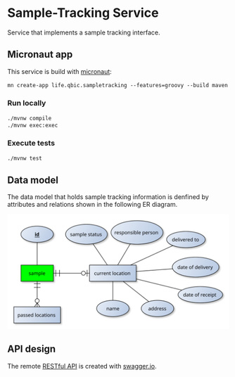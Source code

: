 # Sample-Tracking Service
Service that implements a sample tracking interface.

## Micronaut app
This service is build with [micronaut](https://micronaut.io):

```
mn create-app life.qbic.sampletracking --features=groovy --build maven
```

### Run locally

```
./mvnw compile
./mvnw exec:exec
```

### Execute tests

```
./mvnw test 
```

## Data model
The data model that holds sample tracking information is denfined by attributes and relations shown in the following ER diagram.

![er-diagram](models/sample-tracking-er.svg)

## API design
The remote [RESTful API](https://app.swaggerhub.com/apis-docs/qbic/sample-tracking) is created with [swagger.io](https://swagger.io/).





